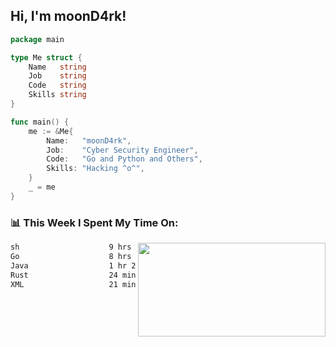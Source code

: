 <h2> Hi, I'm moonD4rk!</h2>

```go
package main

type Me struct {
	Name   string
	Job    string
	Code   string
	Skills string
}

func main() {
	me := &Me{
		Name:   "moonD4rk",
		Job:    "Cyber Security Engineer",
		Code:   "Go and Python and Others",
		Skills: "Hacking ^o^",
	}
	_ = me
}
```

<h3>📊 This Week I Spent My Time On:</h3>
<img align='right' src="https://github-readme-stats.vercel.app/api?username=moond4rk&show_icons=true&theme=radical", width="300" height="150">

<!--START_SECTION:waka-->

```txt
sh                    9 hrs 12 mins   ███████████▒░░░░░░░░░░░░░   45.18 %
Go                    8 hrs 11 mins   ██████████░░░░░░░░░░░░░░░   40.20 %
Java                  1 hr 21 mins    █▓░░░░░░░░░░░░░░░░░░░░░░░   06.69 %
Rust                  24 mins         ▓░░░░░░░░░░░░░░░░░░░░░░░░   02.04 %
XML                   21 mins         ▒░░░░░░░░░░░░░░░░░░░░░░░░   01.75 %
```

<!--END_SECTION:waka-->


